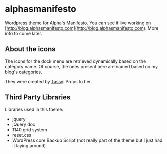 alphasmanifesto
===============

Wordpress theme for Alpha's Manifesto. You can see it live working on [http://blog.alphasmanifesto.com](http://blog.alphasmanifesto.com). More info to come later.

## About the icons

The icons for the dock menu are retrieved dynamically based on the category name. Of course, the ones present here are named based on my blog's categories.

They were created by [Tassy](http://tassy.deviantart.com). Props to her.

## Third Party Libraries

Libraries used in this theme:

* jquery
* jQuery doc
* 1140 grid system
* reset.css
* WordPress core Backup Script (not really part of the theme but I just had it laying around)
